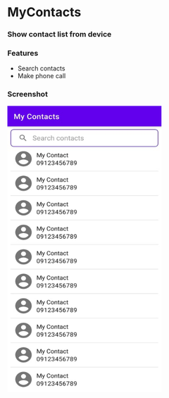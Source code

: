 <h1>MyContacts</h1>
<h3>Show contact list from device</h3>


<h3>Features</h3>
<ul>
  <li>Search contacts</li>
  <li>Make phone call</li>
</ul>

<h3>Screenshot</h3>
<img src="https://github.com/thura-aung12/MyContacts/blob/master/screenshot/image.jpg" width="350" height="650"/>
